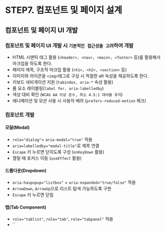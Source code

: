 # STEP7. 컴포넌트 및 페이지 설계

## 컴포넌트 및 페이지 UI 개발

### 컴포넌트 및 페이지 UI 개발 시 `기본적인 접근성을 고려`하여 개발

- HTML 시맨틱 태그 활용 (`<header>, <nav>, <main>, <footer>` 등)를 활용해서 마크업을 하도록 한다.
- 페이지 제목, 구조적 마크업 활용 (`<h1>, <h2>, <section>` 등)
- 이미지와 아이콘을 `<img>`태그로 구성 시 적절한 alt 속성을 제공하도록 한다.
- 키보드 네비게이션 지원 (`tabindex, aria-*` 속성 활용)
- 폼 요소 레이블링(`label for, aria-labelledby`)
- 색상 대비 확인 (`WCAG AA 이상 준수, 최소 4.5:1 대비율 유지`)
- 애니메이션 및 모션 사용 시 사용자 배려 (`prefers-reduced-motion` 체크)

### 컴포넌트 개발

#### 모달(Modal)

- `role="dialog"`+ `aria-modal="true"` 적용
- `aria=labelledby="modal-title"`로 제목 연결
- `Escape` 키 누르면 닫히도록 구성 (`onKeyDown` 활용)
- 열릴 때 포커스 이동 (`useEffect` 활용)

#### 드롭다운(Dropdown)

- `aria-haspopup="listbox"` + `aria-expanded="true/false"` 적용
- `ArrowDown`, `ArrowUp`으로 리스트 탐색 가능하도록 구현
- `Escape` 키 누르면 닫힘

#### 탭(Tab Component)

- `role="tablist"`, `role="tab"`, `role="tabpanel"` 적용
- ``
